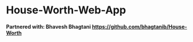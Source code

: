 # House-Worth-Web-App
#### Partnered with: Bhavesh Bhagtani https://github.com/bhagtanib/House-Worth
